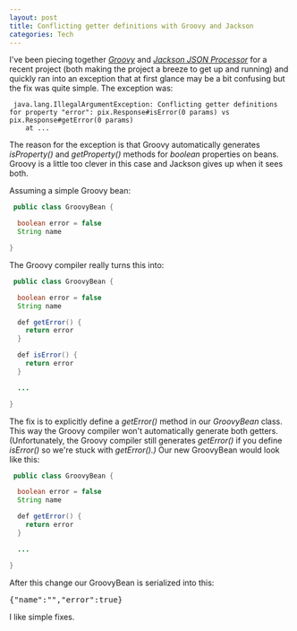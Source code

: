 ```yaml
--- 
layout: post
title: Conflicting getter definitions with Groovy and Jackson
categories: Tech
---
```

I've been piecing together <em><a href="http://groovy.codehaus.org/">Groovy</a></em> and <a href="http://jackson.codehaus.org/"><em>Jackson JSON Processor</em></a> for a recent project (both making the project a breeze to get up and running) and quickly ran into an exception that at first glance may be a bit confusing but the fix was quite simple. The exception was:
``` plain 
 java.lang.IllegalArgumentException: Conflicting getter definitions for property "error": pix.Response#isError(0 params) vs pix.Response#getError(0 params)
	at ... 
```
The reason for the exception is that Groovy automatically generates <em>isProperty()</em> and <em>getProperty()</em> methods for <em>boolean</em> properties on beans. Groovy is a little too clever in this case and Jackson gives up when it sees both.

Assuming a simple Groovy bean:
``` java 
 public class GroovyBean {

  boolean error = false
  String name

} 
```
The Groovy compiler really turns this into:
``` java 
 public class GroovyBean {

  boolean error = false
  String name

  def getError() {
    return error
  }

  def isError() {
    return error
  }

  ...

} 
```
The fix is to explicitly define a <em>getError()</em> method in our <em>GroovyBean</em> class. This way the Groovy compiler won't automatically generate both getters. (Unfortunately, the Groovy compiler still generates <em>getError() </em>if you define <em>isError()</em> so we're stuck with <em>getError().)</em> Our new GroovyBean would look like this:
``` java 
 public class GroovyBean {

  boolean error = false
  String name

  def getError() {
    return error
  }

  ...

} 
```
<em></em> After this change our GroovyBean is serialized into this:
<pre>{"name":"","error":true}</pre>
I like simple fixes.
